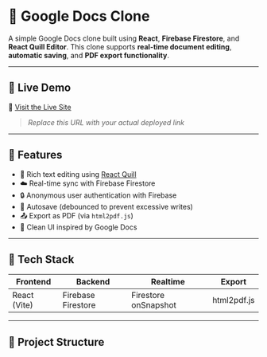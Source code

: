 # 📄 Google Docs Clone

A simple Google Docs clone built using **React**, **Firebase Firestore**, and **React Quill Editor**. This clone supports **real-time document editing**, **automatic saving**, and **PDF export functionality**.

---

## 🚀 Live Demo

🔗 [Visit the Live Site](https://your-vercel-project.vercel.app)

> _Replace this URL with your actual deployed link_

---

## 📌 Features

- 📝 Rich text editing using [React Quill](https://github.com/zenoamaro/react-quill)
- ☁️ Real-time sync with Firebase Firestore
- 🔒 Anonymous user authentication with Firebase
- 💾 Autosave (debounced to prevent excessive writes)
- 📤 Export as PDF (via `html2pdf.js`)
- 🎨 Clean UI inspired by Google Docs

---

## 🧰 Tech Stack

| Frontend | Backend | Realtime | Export |
|----------|---------|----------|--------|
| React (Vite) | Firebase Firestore | Firestore onSnapshot | html2pdf.js |

---

## 📂 Project Structure

